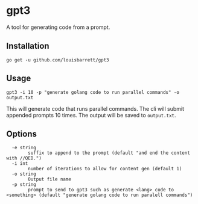 # gpt3

A tool for generating code from a prompt.

## Installation

```
go get -u github.com/louisbarrett/gpt3
```

## Usage

```
gpt3 -i 10 -p "generate golang code to run parallel commands" -o output.txt
```

This will generate code that runs parallel commands. The cli will submit appended prompts 10 times. The output will be saved to `output.txt`.

## Options

```
  -e string
        suffix to append to the prompt (default "and end the content with //QED.")
  -i int
        number of iterations to allow for content gen (default 1)
  -o string
        Output file name
  -p string
        prompt to send to gpt3 such as generate <lang> code to <something> (default "generate golang code to run paralell commands")
```
